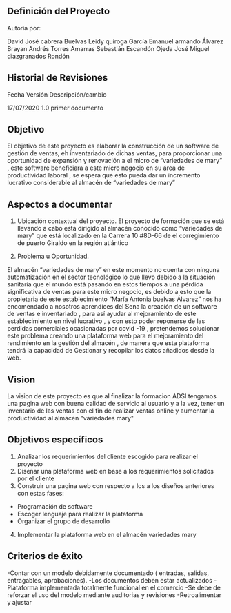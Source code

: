 ## **Definición del Proyecto** 

Autoría por:

David José cabrera Buelvas
Leidy quiroga García
Emanuel armando Álvarez
Brayan Andrés Torres Amarras
Sebastián Escandón Ojeda
José Miguel diazgranados Rondón

## **Historial de Revisiones**

Fecha                Versión       Descripción/cambio

17/07/2020            1.0           primer documento


## **Objetivo**

El objetivo de este proyecto es elaborar la construcción de un software de gestión de ventas, eh inventariado de dichas ventas,   para proporcionar una oportunidad de expansión y renovación a el micro  de “variedades de mary” , este software beneficiara a este micro negocio en su área de productividad laboral , se espera que esto pueda dar un incremento lucrativo considerable al almacén de  “variedades de mary”

## **Aspectos a documentar**

1.	Ubicación contextual del proyecto.
El proyecto de formación que se está llevando a cabo esta dirigido al almacén conocido como “variedades de  mary” que está localizado en la Carrera 10 #8D-66 de el corregimiento de puerto Giraldo en la región atlántico

2.	Problema u Oportunidad.


El almacén “variedades de mary” en este momento no cuenta con ninguna automatización en el sector tecnológico lo que llevo debido a la situación sanitaria que el mundo está pasando en estos tiempos a una pérdida significativa de ventas para este micro negocio, es debido a esto que la propietaria de este establecimiento “María Antonia buelvas Álvarez” nos ha encomendado a nosotros aprendices del Sena  la creación de un software de ventas e inventariado , para así ayudar al mejoramiento de este establecimiento en nivel lucrativo ,  y con esto poder reponerse de las perdidas comerciales ocasionadas por covid -19 , pretendemos solucionar este problema creando una plataforma web para el mejoramiento del rendimiento en la gestión del almacén , de manera que esta plataforma tendrá la capacidad de
Gestionar y recopilar los datos añadidos desde la web.

## **Vision**

La vision de este proyecto es que al finalizar la formacion ADSI tengamos una pagina web con buena calidad de servicio al usuario y a la vez, tener un inventario de las ventas con el fin de realizar ventas online y aumentar la productividad al almacen "variedades mary" 

## **Objetivos específicos**

1. Analizar los requerimientos del cliente escogido para realizar el proyecto
2. Diseñar una plataforma web en base a los requerimientos solicitados por el cliente
3. Construir una pagina web con respecto a los a los diseños anteriores con estas fases:
- Programación de software
- Escoger lenguaje para realizar la plataforma
- Organizar el grupo de desarrollo
4. Implementar la plataforma web en el almacén variedades mary

## **Criterios de éxito**

-Contar con un modelo debidamente documentado ( entradas, salidas,  entragables, aprobaciones).
-Los documentos deben estar actualizados
-Plataforma implementada totalmente funcional en el comercio
-Se debe de reforzar el uso del modelo mediante auditorias y revisiones
-Retroalimentar y ajustar 
